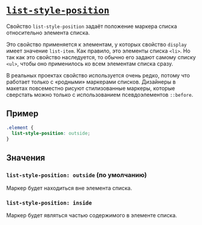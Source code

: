 # [`list-style-position`](../index.md)

Свойство `list-style-position` задаёт положение маркера списка относительно элемента списка.

Это свойство применяется к элементам, у которых свойство `display` имеет значение `list-item`. Как правило, это элементы списка `<li>`. Но так как это свойство наследуется, то обычно его задают самому списку `<ul>`, чтобы оно применилось ко всем элементам списка сразу.

В реальных проектах свойство используется очень редко, потому что работает только с «родными» маркерами списков. Дизайнеры в макетах повсеместно рисуют стилизованные маркеры, которые сверстать можно только с использованием псевдоэлементов `::before`.

## Пример

```css
.element {
  list-style-position: outside;
}
```

## Значения

### `list-style-position: outside` (по умолчанию)

Маркер будет находиться вне элемента списка.

### `list-style-position: inside`

Маркер будет являться частью содержимого в элементе списка.
